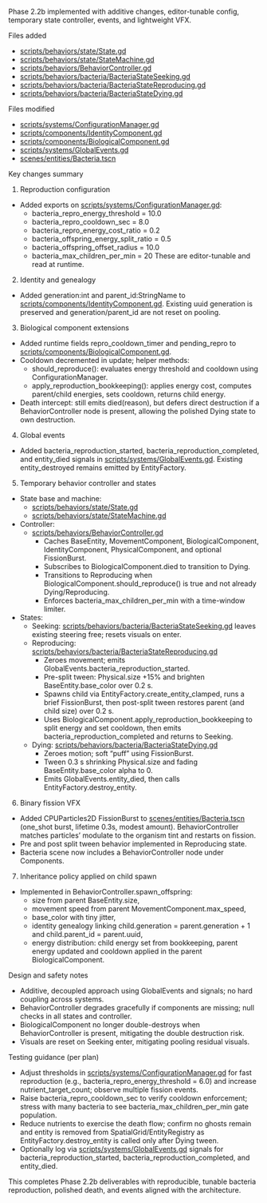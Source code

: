 Phase 2.2b implemented with additive changes, editor-tunable config, temporary state controller, events, and lightweight VFX.

Files added
- [scripts/behaviors/state/State.gd](scripts/behaviors/state/State.gd)
- [scripts/behaviors/state/StateMachine.gd](scripts/behaviors/state/StateMachine.gd)
- [scripts/behaviors/BehaviorController.gd](scripts/behaviors/BehaviorController.gd)
- [scripts/behaviors/bacteria/BacteriaStateSeeking.gd](scripts/behaviors/bacteria/BacteriaStateSeeking.gd)
- [scripts/behaviors/bacteria/BacteriaStateReproducing.gd](scripts/behaviors/bacteria/BacteriaStateReproducing.gd)
- [scripts/behaviors/bacteria/BacteriaStateDying.gd](scripts/behaviors/bacteria/BacteriaStateDying.gd)

Files modified
- [scripts/systems/ConfigurationManager.gd](scripts/systems/ConfigurationManager.gd)
- [scripts/components/IdentityComponent.gd](scripts/components/IdentityComponent.gd)
- [scripts/components/BiologicalComponent.gd](scripts/components/BiologicalComponent.gd)
- [scripts/systems/GlobalEvents.gd](scripts/systems/GlobalEvents.gd)
- [scenes/entities/Bacteria.tscn](scenes/entities/Bacteria.tscn)

Key changes summary
1) Reproduction configuration
- Added exports on [scripts/systems/ConfigurationManager.gd](scripts/systems/ConfigurationManager.gd):
  - bacteria_repro_energy_threshold = 10.0
  - bacteria_repro_cooldown_sec = 8.0
  - bacteria_repro_energy_cost_ratio = 0.2
  - bacteria_offspring_energy_split_ratio = 0.5
  - bacteria_offspring_offset_radius = 10.0
  - bacteria_max_children_per_min = 20
These are editor-tunable and read at runtime.

2) Identity and genealogy
- Added generation:int and parent_id:StringName to [scripts/components/IdentityComponent.gd](scripts/components/IdentityComponent.gd). Existing uuid generation is preserved and generation/parent_id are not reset on pooling.

3) Biological component extensions
- Added runtime fields repro_cooldown_timer and pending_repro to [scripts/components/BiologicalComponent.gd](scripts/components/BiologicalComponent.gd).
- Cooldown decremented in update; helper methods:
  - should_reproduce(): evaluates energy threshold and cooldown using ConfigurationManager.
  - apply_reproduction_bookkeeping(): applies energy cost, computes parent/child energies, sets cooldown, returns child energy.
- Death intercept: still emits died(reason), but defers direct destruction if a BehaviorController node is present, allowing the polished Dying state to own destruction.

4) Global events
- Added bacteria_reproduction_started, bacteria_reproduction_completed, and entity_died signals in [scripts/systems/GlobalEvents.gd](scripts/systems/GlobalEvents.gd). Existing entity_destroyed remains emitted by EntityFactory.

5) Temporary behavior controller and states
- State base and machine:
  - [scripts/behaviors/state/State.gd](scripts/behaviors/state/State.gd)
  - [scripts/behaviors/state/StateMachine.gd](scripts/behaviors/state/StateMachine.gd)
- Controller:
  - [scripts/behaviors/BehaviorController.gd](scripts/behaviors/BehaviorController.gd)
    - Caches BaseEntity, MovementComponent, BiologicalComponent, IdentityComponent, PhysicalComponent, and optional FissionBurst.
    - Subscribes to BiologicalComponent.died to transition to Dying.
    - Transitions to Reproducing when BiologicalComponent.should_reproduce() is true and not already Dying/Reproducing.
    - Enforces bacteria_max_children_per_min with a time-window limiter.
- States:
  - Seeking: [scripts/behaviors/bacteria/BacteriaStateSeeking.gd](scripts/behaviors/bacteria/BacteriaStateSeeking.gd) leaves existing steering free; resets visuals on enter.
  - Reproducing: [scripts/behaviors/bacteria/BacteriaStateReproducing.gd](scripts/behaviors/bacteria/BacteriaStateReproducing.gd)
    - Zeroes movement; emits GlobalEvents.bacteria_reproduction_started.
    - Pre-split tween: Physical.size +15% and brighten BaseEntity.base_color over 0.2 s.
    - Spawns child via EntityFactory.create_entity_clamped, runs a brief FissionBurst, then post-split tween restores parent (and child size) over 0.2 s.
    - Uses BiologicalComponent.apply_reproduction_bookkeeping to split energy and set cooldown, then emits bacteria_reproduction_completed and returns to Seeking.
  - Dying: [scripts/behaviors/bacteria/BacteriaStateDying.gd](scripts/behaviors/bacteria/BacteriaStateDying.gd)
    - Zeroes motion; soft “puff” using FissionBurst.
    - Tween 0.3 s shrinking Physical.size and fading BaseEntity.base_color alpha to 0.
    - Emits GlobalEvents.entity_died, then calls EntityFactory.destroy_entity.

6) Binary fission VFX
- Added CPUParticles2D FissionBurst to [scenes/entities/Bacteria.tscn](scenes/entities/Bacteria.tscn) (one_shot burst, lifetime 0.3s, modest amount). BehaviorController matches particles’ modulate to the organism tint and restarts on fission.
- Pre and post split tween behavior implemented in Reproducing state.
- Bacteria scene now includes a BehaviorController node under Components.

7) Inheritance policy applied on child spawn
- Implemented in BehaviorController.spawn_offspring:
  - size from parent BaseEntity.size,
  - movement speed from parent MovementComponent.max_speed,
  - base_color with tiny jitter,
  - identity genealogy linking child.generation = parent.generation + 1 and child.parent_id = parent.uuid,
  - energy distribution: child energy set from bookkeeping, parent energy updated and cooldown applied in the parent BiologicalComponent.

Design and safety notes
- Additive, decoupled approach using GlobalEvents and signals; no hard coupling across systems.
- BehaviorController degrades gracefully if components are missing; null checks in all states and controller.
- BiologicalComponent no longer double-destroys when BehaviorController is present, mitigating the double destruction risk.
- Visuals are reset on Seeking enter, mitigating pooling residual visuals.

Testing guidance (per plan)
- Adjust thresholds in [scripts/systems/ConfigurationManager.gd](scripts/systems/ConfigurationManager.gd) for fast reproduction (e.g., bacteria_repro_energy_threshold = 6.0) and increase nutrient_target_count; observe multiple fission events.
- Raise bacteria_repro_cooldown_sec to verify cooldown enforcement; stress with many bacteria to see bacteria_max_children_per_min gate population.
- Reduce nutrients to exercise the death flow; confirm no ghosts remain and entity is removed from SpatialGrid/EntityRegistry as EntityFactory.destroy_entity is called only after Dying tween.
- Optionally log via [scripts/systems/GlobalEvents.gd](scripts/systems/GlobalEvents.gd) signals for bacteria_reproduction_started, bacteria_reproduction_completed, and entity_died.

This completes Phase 2.2b deliverables with reproducible, tunable bacteria reproduction, polished death, and events aligned with the architecture.